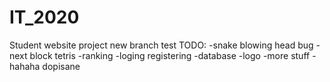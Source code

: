 # IT_2020
Student website project
new branch test
TODO:
-snake blowing head bug
-next block tetris
-ranking
-loging registering
-database
-logo
-more stuff
-hahaha dopisane
